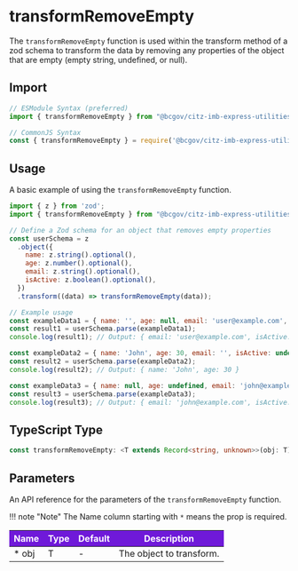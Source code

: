 # transformRemoveEmpty

The `transformRemoveEmpty` function is used within the transform method of a zod schema to transform the data by removing any properties of the object that are empty (empty string, undefined, or null).

## Import

```JavaScript
// ESModule Syntax (preferred)
import { transformRemoveEmpty } from "@bcgov/citz-imb-express-utilities";

// CommonJS Syntax
const { transformRemoveEmpty } = require('@bcgov/citz-imb-express-utilities');
```

## Usage

A basic example of using the `transformRemoveEmpty` function.

```JavaScript
import { z } from 'zod';
import { transformRemoveEmpty } from "@bcgov/citz-imb-express-utilities";

// Define a Zod schema for an object that removes empty properties
const userSchema = z
  .object({
    name: z.string().optional(),
    age: z.number().optional(),
    email: z.string().optional(),
    isActive: z.boolean().optional(),
  })
  .transform((data) => transformRemoveEmpty(data));

// Example usage
const exampleData1 = { name: '', age: null, email: 'user@example.com', isActive: true };
const result1 = userSchema.parse(exampleData1);
console.log(result1); // Output: { email: 'user@example.com', isActive: true }

const exampleData2 = { name: 'John', age: 30, email: '', isActive: undefined };
const result2 = userSchema.parse(exampleData2);
console.log(result2); // Output: { name: 'John', age: 30 }

const exampleData3 = { name: null, age: undefined, email: 'john@example.com', isActive: false };
const result3 = userSchema.parse(exampleData3);
console.log(result3); // Output: { email: 'john@example.com', isActive: false }
```

## TypeScript Type

<!-- The following code block is auto generated when types in the package change. -->
<!-- TYPE: transformRemoveEmpty -->
```TypeScript
const transformRemoveEmpty: <T extends Record<string, unknown>>(obj: T) => Partial<T>;
```

## Parameters

An API reference for the parameters of the `transformRemoveEmpty` function.

!!! note "Note"
    The Name column starting with `*` means the prop is required.

<table>
  <!-- Table columns -->
  <thead>
    <tr>
      <th style="background: #6f19d9; color: white;">Name</th>
      <th style="background: #6f19d9; color: white;">Type</th>
      <th style="background: #6f19d9; color: white;">Default</th>
      <th style="background: #6f19d9; color: white;">Description</th>
    </tr>
  </thead>

  <!-- Table rows -->
  <tbody>
    <tr>
      <td>* obj</td>
      <td>T</td>
      <td>-</td>
      <td>The object to transform.</td>
    </tr>
  </tbody>
</table>

<!-- Link References -->
